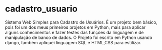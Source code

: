# cadastro_usuario
Sistema Web Simples para Cadastro de Usuários. É um projeto bem básico, pois foi um dos meus primeiros projetos em Python, mais para aplicar alguns conhecimentos e fazer testes das funções da linguagem e de manipulação de banco de dados. O Projeto foi escrito em Python usando django, também apliquei linguagem SQL e HTML,CSS para estilizar.
